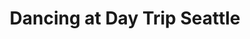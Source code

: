 ---
title: "Dancing at Day Trip Seattle"
layout: picture
picture: "/assets/day-trip-seattle-2022/20220808_035330117_iOS.jpg"
thumbnail: "/assets/day-trip-seattle-2022/20220808_035330117_iOS-thumbnail.jpg"
tags:
  - photograph
  - dancing
  - Day Trip Seattle 2022
---